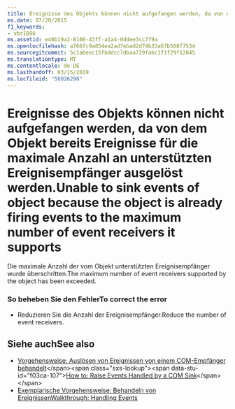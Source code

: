 ```yaml
---
title: Ereignisse des Objekts können nicht aufgefangen werden, da von dem Objekt bereits Ereignisse für die maximale Anzahl an unterstützten Ereignisempfänger ausgelöst werden.
ms.date: 07/20/2015
f1_keywords:
- vbrID96
ms.assetid: e40b19a2-8100-43ff-a1a4-0ddee3cc7f9a
ms.openlocfilehash: a766fc9a854ea2ad7ebad2d74b33a67b508f7534
ms.sourcegitcommit: 5c1abeec15fbddcc7dbaa729fabc1f1f29f12045
ms.translationtype: MT
ms.contentlocale: de-DE
ms.lasthandoff: 03/15/2019
ms.locfileid: "58026298"
---
```

# <a name="unable-to-sink-events-of-object-because-the-object-is-already-firing-events-to-the-maximum-number-of-event-receivers-it-supports"></a><span data-ttu-id="f03ca-102">Ereignisse des Objekts können nicht aufgefangen werden, da von dem Objekt bereits Ereignisse für die maximale Anzahl an unterstützten Ereignisempfänger ausgelöst werden.</span><span class="sxs-lookup"><span data-stu-id="f03ca-102">Unable to sink events of object because the object is already firing events to the maximum number of event receivers it supports</span></span>
<span data-ttu-id="f03ca-103">Die maximale Anzahl der vom Objekt unterstützten Ereignisempfänger wurde überschritten.</span><span class="sxs-lookup"><span data-stu-id="f03ca-103">The maximum number of event receivers supported by the object has been exceeded.</span></span>  
  
### <a name="to-correct-the-error"></a><span data-ttu-id="f03ca-104">So beheben Sie den Fehler</span><span class="sxs-lookup"><span data-stu-id="f03ca-104">To correct the error</span></span>  
  
-   <span data-ttu-id="f03ca-105">Reduzieren Sie die Anzahl der Ereignisempfänger.</span><span class="sxs-lookup"><span data-stu-id="f03ca-105">Reduce the number of event receivers.</span></span>  
  
## <a name="see-also"></a><span data-ttu-id="f03ca-106">Siehe auch</span><span class="sxs-lookup"><span data-stu-id="f03ca-106">See also</span></span>

- <span data-ttu-id="f03ca-107">[Vorgehensweise: Auslösen von Ereignissen von einem COM-Empfänger behandelt](https://docs.microsoft.com/previous-versions/dotnet/netframework-4.0/dd8bf0x3(v=vs.100))</span><span class="sxs-lookup"><span data-stu-id="f03ca-107">[How to: Raise Events Handled by a COM Sink](https://docs.microsoft.com/previous-versions/dotnet/netframework-4.0/dd8bf0x3(v=vs.100))</span></span>
- [<span data-ttu-id="f03ca-108">Exemplarische Vorgehensweise: Behandeln von Ereignissen</span><span class="sxs-lookup"><span data-stu-id="f03ca-108">Walkthrough: Handling Events</span></span>](../../visual-basic/programming-guide/language-features/events/walkthrough-handling-events.md)
